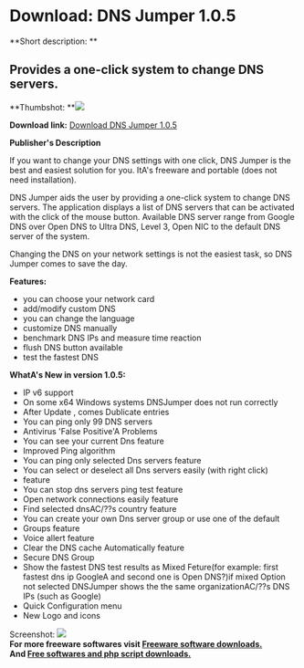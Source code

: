 # Download: DNS Jumper 1.0.5

**Short description: **

## Provides a one-click system to change DNS servers.

  
**Thumbshot: **![](http://www.freewarefiles.com/screenshot/dnsjumper_md.jpg)   
  
**Download link:** [Download DNS Jumper 1.0.5](http://freesoftwares.boysofts.com/DNS-Jumper_program_58450.html)  
  

**Publisher's Description**  
  

If you want to change your DNS settings with one click, DNS Jumper is the best
and easiest solution for you. ItA's freeware and portable (does not need
installation).

DNS Jumper aids the user by providing a one-click system to change DNS
servers. The application displays a list of DNS servers that can be activated
with the click of the mouse button. Available DNS server range from Google DNS
over Open DNS to Ultra DNS, Level 3, Open NIC to the default DNS server of the
system.

Changing the DNS on your network settings is not the easiest task, so DNS
Jumper comes to save the day.

**Features:**

  * you can choose your network card 
  * add/modify custom DNS 
  * you can change the language 
  * customize DNS manually 
  * benchmark DNS IPs and measure time reaction 
  * flush DNS button available 
  * test the fastest DNS 

**WhatA's New in version 1.0.5:**

  * IP v6 support 
  * On some x64 Windows systems DNSJumper does not run correctly 
  * After Update , comes Dublicate entries 
  * You can ping only 99 DNS servers 
  * Antivirus 'False Positive'A Problems 
  * You can see your current Dns feature 
  * Improved Ping algorithm 
  * You can ping only selected Dns servers feature 
  * You can select or deselect all Dns servers easily (with right click) 
  * feature 
  * You can stop dns servers ping test feature 
  * Open network connections easily feature 
  * Find selected dnsAC/??s country feature 
  * You can create your own Dns server group or use one of the default 
  * Groups feature 
  * Voice allert feature 
  * Clear the DNS cache Automatically feature 
  * Secure DNS Group 
  * Show the fastest DNS test results as Mixed Feture(for example: first fastest dns ip GoogleA and second one is Open DNS?)if mixed Option not selected DNSJumper shows the the same organizationAC/??s DNS IPs (such as Google) 
  * Quick Configuration menu 
  * New Logo and icons 

  
  
Screenshot: ![](http://www.freewarefiles.com/screenshot/dnsjumper.jpg)  
**For more freeware softwares visit [Freeware software downloads.](http://freesoftwares.boysofts.com/)**   
**And [Free softwares and php script downloads.](http://www.boysofts.com/)**

